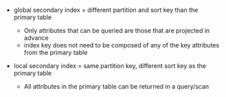 - global secondary index = different partition and sort key than the primary table
  - Only attributes that can be queried are those that are projected in advance
  - index key does not need to be composed of any of the key attributes from the primary table 

- local secondary index = same partition key, different sort key as the primary table
  - All attributes in the primary table can be returned in a query/scan